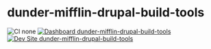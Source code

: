 # dunder-mifflin-drupal-build-tools

![CI none](https://img.shields.io/badge/ci-none-orange.svg)
[![Dashboard dunder-mifflin-drupal-build-tools](https://img.shields.io/badge/dashboard-dunder_mifflin_drupal_build_tools-yellow.svg)](https://dashboard.pantheon.io/sites/2171ea65-0529-462b-be20-07419f644fe7#dev/code)
[![Dev Site dunder-mifflin-drupal-build-tools](https://img.shields.io/badge/site-dunder_mifflin_drupal_build_tools-blue.svg)](http://dev-dunder-mifflin-drupal-build-tools.pantheonsite.io/)